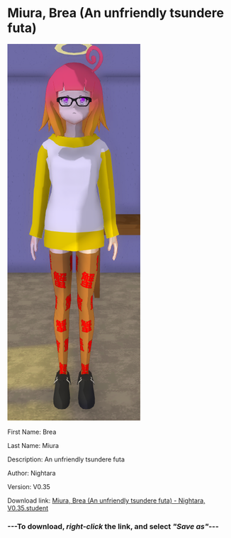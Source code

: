 # Miura, Brea (An unfriendly tsundere futa)

<img src = "https://raw.githubusercontent.com/Arbiter1223/Daigaku-Gurashi-Custom-Students/master/Students/Files/Miura%2C%20Brea%20(An%20unfriendly%20tsundere%20futa).png">

First Name: Brea

Last Name: Miura

Description: An unfriendly tsundere futa

Author: Nightara

Version: V0.35

Download link: <a href="https://raw.githubusercontent.com/Arbiter1223/Daigaku-Gurashi-Custom-Students/master/Students/Files/Miura%2C%20Brea%20(An%20unfriendly%20tsundere%20futa)%20-%20Nightara%2C%20V0.35.student">Miura, Brea (An unfriendly tsundere futa) - Nightara, V0.35.student</a>

### ---**To download, _right-click_ the link, and select _"Save as"_**---
